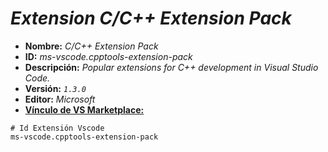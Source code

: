 <!-- Autor: Daniel Benjamin Perez Morales -->
<!-- GitHub: https://github.com/D4nitrix13 -->
<!-- GitLab: https://gitlab.com/D4nitrix13 -->
<!-- Correo electrónico: danielperezdev@proton.me -->

# ***Extension C/C++ Extension Pack***

- **Nombre:** *C/C++ Extension Pack*
- **ID:** *ms-vscode.cpptools-extension-pack*
- **Descripción:** *Popular extensions for C++ development in Visual Studio Code.*
- **Versión:** *`1.3.0`*
- **Editor:** *Microsoft*
- **[Vínculo de VS Marketplace:](https://marketplace.visualstudio.com/items?itemName=ms-vscode.cpptools-extension-pack "https://marketplace.visualstudio.com/items?itemName=ms-vscode.cpptools-extension-pack")**

```plaintext
# Id Extensión Vscode
ms-vscode.cpptools-extension-pack
```
